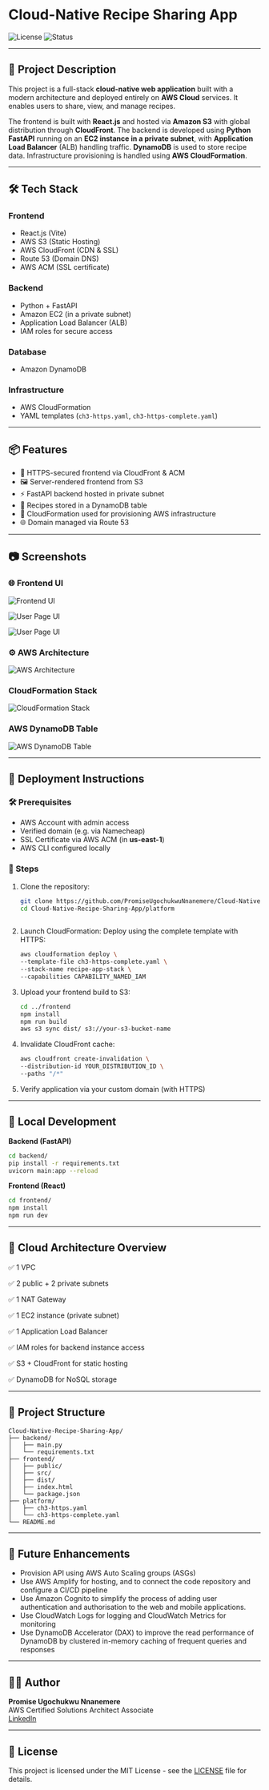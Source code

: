 # Cloud-Native Recipe Sharing App

![License](https://img.shields.io/badge/license-MIT-blue.svg)
![Status](https://img.shields.io/badge/status-completed-brightgreen)

---

## 🧾 Project Description

This project is a full-stack **cloud-native web application** built with a modern architecture and deployed entirely on **AWS Cloud** services. It enables users to share, view, and manage recipes.

The frontend is built with **React.js** and hosted via **Amazon S3** with global distribution through **CloudFront**. The backend is developed using **Python FastAPI** running on an **EC2 instance in a private subnet**, with **Application Load Balancer** (ALB) handling traffic. **DynamoDB** is used to store recipe data. Infrastructure provisioning is handled using **AWS CloudFormation**.

---

## 🛠 Tech Stack

### Frontend
- React.js (Vite)
- AWS S3 (Static Hosting)
- AWS CloudFront (CDN & SSL)
- Route 53 (Domain DNS)
- AWS ACM (SSL certificate)

### Backend
- Python + FastAPI
- Amazon EC2 (in a private subnet)
- Application Load Balancer (ALB)
- IAM roles for secure access

### Database
- Amazon DynamoDB

### Infrastructure
- AWS CloudFormation
- YAML templates (`ch3-https.yaml`, `ch3-https-complete.yaml`)

---

## 📦 Features

- 🔐 HTTPS-secured frontend via CloudFront & ACM
- 🖼️ Server-rendered frontend from S3
- ⚡ FastAPI backend hosted in private subnet
- 📂 Recipes stored in a DynamoDB table
- 🧰 CloudFormation used for provisioning AWS infrastructure
- 🌐 Domain managed via Route 53

---

## 📷 Screenshots

### 🌐 Frontend UI
![Frontend UI](images/Landing_page_UI.png)

![User Page UI](images/User_page2_UI.png)

![User Page UI](images/Admin_page2_UI.png)

### ⚙️ AWS Architecture
![AWS Architecture](images/AWS_Architecture_for_Recipe-Sharing_App.drawio.png)

### CloudFormation Stack
![CloudFormation Stack](images/CloudFormation_Stack.png)

### AWS DynamoDB Table
![AWS DynamoDB Table](images/AWS_DynamoDB_table.png)

---

## 🚀 Deployment Instructions

### 🛠 Prerequisites
- AWS Account with admin access
- Verified domain (e.g. via Namecheap)
- SSL Certificate via AWS ACM (in **us-east-1**)
- AWS CLI configured locally

### 🔧 Steps

1. Clone the repository:

   ```bash
   git clone https://github.com/PromiseUgochukwuNnanemere/Cloud-Native-Recipe-Sharing-App.git
   cd Cloud-Native-Recipe-Sharing-App/platform
 
2. Launch CloudFormation:
   Deploy using the complete template with HTTPS: 

   ```bash 
   aws cloudformation deploy \
   --template-file ch3-https-complete.yaml \
   --stack-name recipe-app-stack \
   --capabilities CAPABILITY_NAMED_IAM

3. Upload your frontend build to S3:
   
   ```bash
   cd ../frontend
   npm install
   npm run build
   aws s3 sync dist/ s3://your-s3-bucket-name

 4. Invalidate CloudFront cache:
    
    ```bash
    aws cloudfront create-invalidation \
    --distribution-id YOUR_DISTRIBUTION_ID \
    --paths "/*"

 5. Verify application via your custom domain (with HTTPS)

---
   
## 🧪 Local Development

**Backend (FastAPI)**

``` bash 
cd backend/
pip install -r requirements.txt
uvicorn main:app --reload
```

**Frontend (React)**
```bash
cd frontend/
npm install
npm run dev
```
---

## 🧱 Cloud Architecture Overview
   ✅ 1 VPC
   
   ✅ 2 public + 2 private subnets
   
   ✅ 1 NAT Gateway
   
   ✅ 1 EC2 instance (private subnet)
   
   ✅ 1 Application Load Balancer
   
   ✅ IAM roles for backend instance access
   
   ✅ S3 + CloudFront for static hosting
   
   ✅ DynamoDB for NoSQL storage
   
---

## 📂 Project Structure

```
Cloud-Native-Recipe-Sharing-App/
├── backend/
│   ├── main.py
│   └── requirements.txt
├── frontend/
│   ├── public/
│   ├── src/
│   ├── dist/
│   ├── index.html
│   └── package.json
├── platform/
│   ├── ch3-https.yaml
│   └── ch3-https-complete.yaml
└── README.md
```
---

## 📌 Future Enhancements

- Provision API using AWS Auto Scaling groups (ASGs)
- Use AWS Amplify for hosting, and to connect the code repository and configure a CI/CD pipeline
- Use Amazon Cognito to simplify the process of adding user authentication and authorisation to the web and mobile applications.
- Use CloudWatch Logs for logging and CloudWatch Metrics for monitoring
- Use DynamoDB Accelerator (DAX) to improve the read performance of DynamoDB by clustered in-memory caching of frequent queries and responses

---

## 👨‍💻 Author

**Promise Ugochukwu Nnanemere**  
AWS Certified Solutions Architect Associate  
[LinkedIn](https://linkedin.com/in/promiseugochukwunnanemere)

---

## 📜 License

This project is licensed under the MIT License - see the [LICENSE](LICENSE) file for details.
